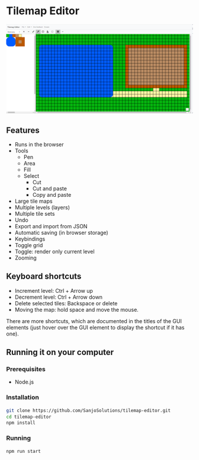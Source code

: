 # Tilemap Editor

![How the app looks](image.png)

## Features

- Runs in the browser
- Tools
  - Pen
  - Area
  - Fill
  - Select
    - Cut
    - Cut and paste
    - Copy and paste
- Large tile maps
- Multiple levels (layers)
- Multiple tile sets
- Undo
- Export and import from JSON
- Automatic saving (in browser storage)
- Keybindings
- Toggle grid
- Toggle: render only current level
- Zooming

## Keyboard shortcuts

- Increment level: Ctrl + Arrow up
- Decrement level: Ctrl + Arrow down
- Delete selected tiles: Backspace or delete
- Moving the map: hold space and move the mouse.

There are more shortcuts, which are documented in the titles of the GUI elements (just hover over the GUI element to display the shortcut if it has one).

## Running it on your computer

### Prerequisites

- Node.js

### Installation

```bash
git clone https://github.com/SanjoSolutions/tilemap-editor.git
cd tilemap-editor
npm install
```

### Running

```bash
npm run start
```
